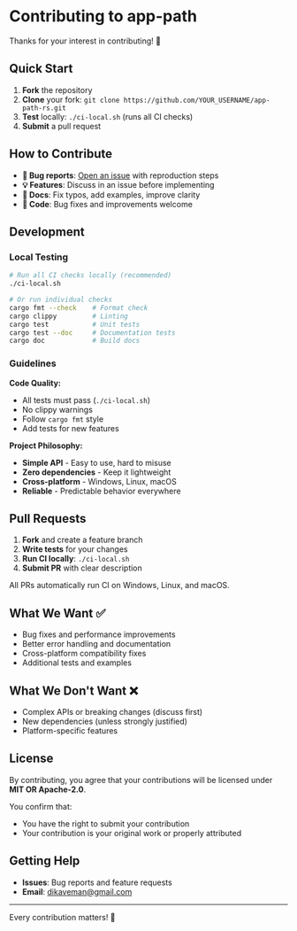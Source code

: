 # Contributing to app-path

Thanks for your interest in contributing! 🦀

## Quick Start

1. **Fork** the repository
2. **Clone** your fork: `git clone https://github.com/YOUR_USERNAME/app-path-rs.git`
3. **Test** locally: `./ci-local.sh` (runs all CI checks)
4. **Submit** a pull request

## How to Contribute

- **🐛 Bug reports**: [Open an issue](https://github.com/DK26/app-path-rs/issues) with reproduction steps
- **💡 Features**: Discuss in an issue before implementing
- **📝 Docs**: Fix typos, add examples, improve clarity
- **🔧 Code**: Bug fixes and improvements welcome

## Development

### Local Testing

```bash
# Run all CI checks locally (recommended)
./ci-local.sh

# Or run individual checks
cargo fmt --check    # Format check
cargo clippy         # Linting
cargo test           # Unit tests
cargo test --doc     # Documentation tests
cargo doc            # Build docs
```

### Guidelines

**Code Quality:**
- All tests must pass (`./ci-local.sh`)
- No clippy warnings
- Follow `cargo fmt` style
- Add tests for new features

**Project Philosophy:**
- **Simple API** - Easy to use, hard to misuse
- **Zero dependencies** - Keep it lightweight  
- **Cross-platform** - Windows, Linux, macOS
- **Reliable** - Predictable behavior everywhere

## Pull Requests

1. **Fork** and create a feature branch
2. **Write tests** for your changes
3. **Run CI locally**: `./ci-local.sh`
4. **Submit PR** with clear description

All PRs automatically run CI on Windows, Linux, and macOS.

## What We Want ✅

- Bug fixes and performance improvements
- Better error handling and documentation
- Cross-platform compatibility fixes
- Additional tests and examples

## What We Don't Want ❌

- Complex APIs or breaking changes (discuss first)
- New dependencies (unless strongly justified)
- Platform-specific features

## License

By contributing, you agree that your contributions will be licensed under **MIT OR Apache-2.0**.

You confirm that:
- You have the right to submit your contribution
- Your contribution is your original work or properly attributed

## Getting Help

- **Issues**: Bug reports and feature requests
- **Email**: dikaveman@gmail.com

---

Every contribution matters! 🚀